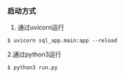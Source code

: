 
### 启动方式
1. 通过uvicorn运行
```shell
$ uvicorn sql_app.main:app --reload
```
2.通过python3运行
```shell
$ python3 run.py
```

